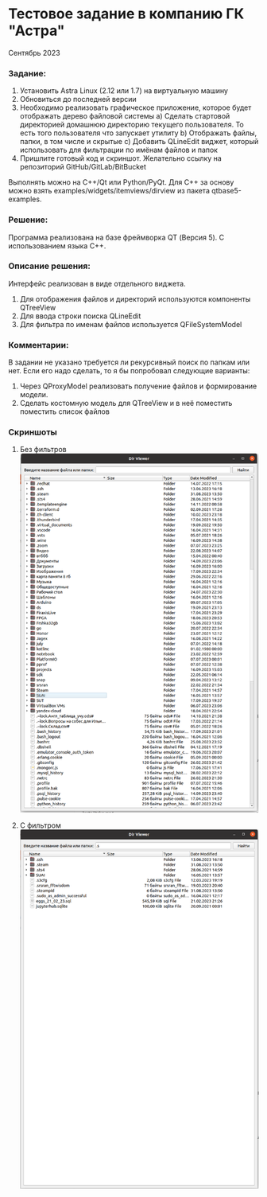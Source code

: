 # Тестовое задание в компанию ГК "Астра"

Сентябрь 2023

### Задание:

1. Установить Astra Linux (2.12 или 1.7) на виртуальную машину
2. Обновиться до последней версии
3. Необходимо реализовать графическое приложение, которое будет отображать дерево файловой системы
a) Сделать стартовой директорией домашнюю директорию текущего пользователя. То есть того пользователя что запускает утилиту
b)  Отображать файлы, папки, в том числе и скрытые
c)  Добавить QLineEdit виджет, который использовать для фильтрации по имёнам файлов и папок
4. Пришлите готовый код и скриншот. Желательно ссылку на репозиторий GitHub/GitLab/BitBucket
   
Выполнять можно на С++/Qt или Python/PyQt.
Для С++ за основу можно взять examples/widgets/itemviews/dirview из пакета qtbase5-examples.

### Решение:
Программа реализована на базе фреймворка QT (Версия 5).
С использованием языка C++. 

### Описание решения:
Интерфейс реализован в виде отдельного виджета.
1. Для отображения файлов и директорий используются компоненты QTreeView
2. Для ввода строки поиска QLineEdit
3. Для фильтра по именам файлов используется QFileSystemModel

### Комментарии:

В задании не указано требуется ли рекурсивный поиск по папкам или нет.
Если его надо сделать, то я бы попробовал следующие варианты:
1. Через QProxyModel реализовать получение файлов и формирование модели.
2. Сделать костомную модель для QTreeView и в неё поместить поместить список файлов

### Скриншоты

1. Без фильтров
![Без фильтров](/screenshots/without_filter.png?raw=true)

1. С фильтром
![С фильтром](/screenshots/with_filter.png)